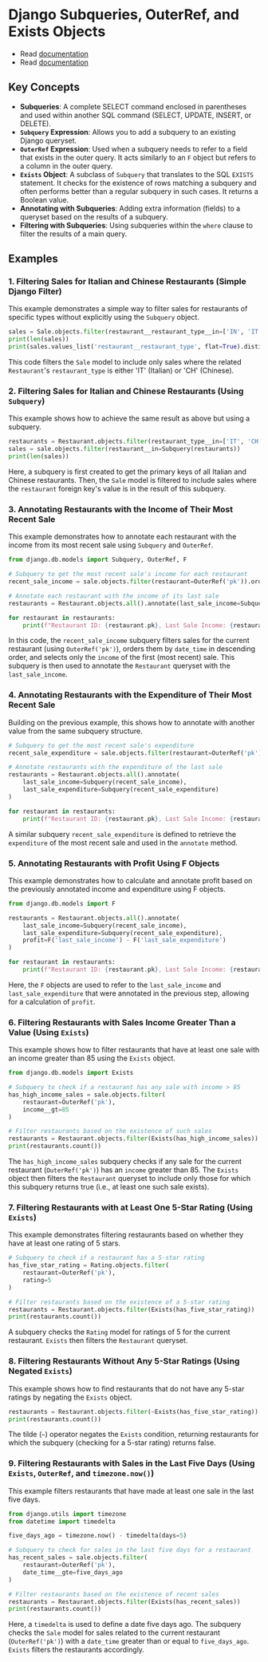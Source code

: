 # Django Subqueries, OuterRef, and Exists Objects

- Read [documentation](https://docs.djangoproject.com/en/5.2/ref/models/expressions/#subquery-expressions)
- Read [documentation](https://docs.djangoproject.com/en/5.2/ref/models/expressions/#exists-subqueries)

## Key Concepts

- **Subqueries**: A complete SELECT command enclosed in parentheses and used within another SQL command (SELECT, UPDATE, INSERT, or DELETE).
- **`Subquery` Expression**: Allows you to add a subquery to an existing Django queryset.
- **`OuterRef` Expression**: Used when a subquery needs to refer to a field that exists in the outer query. It acts similarly to an `F` object but refers to a column in the outer query.
- **`Exists` Object**: A subclass of `Subquery` that translates to the SQL `EXISTS` statement. It checks for the existence of rows matching a subquery and often performs better than a regular subquery in such cases. It returns a Boolean value.
- **Annotating with Subqueries**: Adding extra information (fields) to a queryset based on the results of a subquery.
- **Filtering with Subqueries**: Using subqueries within the `where` clause to filter the results of a main query.

## Examples

### 1. Filtering Sales for Italian and Chinese Restaurants (Simple Django Filter)

This example demonstrates a simple way to filter sales for restaurants of specific types without explicitly using the `Subquery` object.

```python
sales = Sale.objects.filter(restaurant__restaurant_type__in=['IN', 'IT'])
print(len(sales))
print(sales.values_list('restaurant__restaurant_type', flat=True).distinct())
```

This code filters the `Sale` model to include only sales where the related `Restaurant`'s `restaurant_type` is either 'IT' (Italian) or 'CH' (Chinese).

### 2. Filtering Sales for Italian and Chinese Restaurants (Using `Subquery`)

This example shows how to achieve the same result as above but using a subquery.

```python
restaurants = Restaurant.objects.filter(restaurant_type__in=['IT', 'CH']).values('pk')
sales = sale.objects.filter(restaurant__in=Subquery(restaurants))
print(len(sales))
```

Here, a subquery is first created to get the primary keys of all Italian and Chinese restaurants. Then, the `Sale` model is filtered to include sales where the `restaurant` foreign key's value is in the result of this subquery.

### 3. Annotating Restaurants with the Income of Their Most Recent Sale

This example demonstrates how to annotate each restaurant with the income from its most recent sale using `Subquery` and `OuterRef`.

```python
from django.db.models import Subquery, OuterRef, F

# Subquery to get the most recent sale's income for each restaurant
recent_sale_income = sale.objects.filter(restaurant=OuterRef('pk')).order_by('-date_time').values('income')[:1]

# Annotate each restaurant with the income of its last sale
restaurants = Restaurant.objects.all().annotate(last_sale_income=Subquery(recent_sale_income))

for restaurant in restaurants:
    print(f"Restaurant ID: {restaurant.pk}, Last Sale Income: {restaurant.last_sale_income}")
```

In this code, the `recent_sale_income` subquery filters sales for the current restaurant (using `OuterRef('pk')`), orders them by `date_time` in descending order, and selects only the `income` of the first (most recent) sale. This subquery is then used to annotate the `Restaurant` queryset with the `last_sale_income`.

### 4. Annotating Restaurants with the Expenditure of Their Most Recent Sale

Building on the previous example, this shows how to annotate with another value from the same subquery structure.

```python
# Subquery to get the most recent sale's expenditure
recent_sale_expenditure = sale.objects.filter(restaurant=OuterRef('pk')).order_by('-date_time').values('expenditure')[:1]

# Annotate restaurants with the expenditure of the last sale
restaurants = Restaurant.objects.all().annotate(
    last_sale_income=Subquery(recent_sale_income),
    last_sale_expenditure=Subquery(recent_sale_expenditure)
)

for restaurant in restaurants:
    print(f"Restaurant ID: {restaurant.pk}, Last Sale Income: {restaurant.last_sale_income}, Last Sale Expenditure: {restaurant.last_sale_expenditure}")
```

A similar subquery `recent_sale_expenditure` is defined to retrieve the `expenditure` of the most recent sale and used in the `annotate` method.

### 5. Annotating Restaurants with Profit Using F Objects

This example demonstrates how to calculate and annotate profit based on the previously annotated income and expenditure using F objects.

```python
from django.db.models import F

restaurants = Restaurant.objects.all().annotate(
    last_sale_income=Subquery(recent_sale_income),
    last_sale_expenditure=Subquery(recent_sale_expenditure),
    profit=F('last_sale_income') - F('last_sale_expenditure')
)

for restaurant in restaurants:
    print(f"Restaurant ID: {restaurant.pk}, Last Sale Income: {restaurant.last_sale_income}, Last Sale Expenditure: {restaurant.last_sale_expenditure}, Profit: {restaurant.profit}")
```

Here, the `F` objects are used to refer to the `last_sale_income` and `last_sale_expenditure` that were annotated in the previous step, allowing for a calculation of `profit`.

### 6. Filtering Restaurants with Sales Income Greater Than a Value (Using `Exists`)

This example shows how to filter restaurants that have at least one sale with an income greater than 85 using the `Exists` object.

```python
from django.db.models import Exists

# Subquery to check if a restaurant has any sale with income > 85
has_high_income_sales = sale.objects.filter(
    restaurant=OuterRef('pk'),
    income__gt=85
)

# Filter restaurants based on the existence of such sales
restaurants = Restaurant.objects.filter(Exists(has_high_income_sales))
print(restaurants.count())
```

The `has_high_income_sales` subquery checks if any sale for the current restaurant (`OuterRef('pk')`) has an `income` greater than 85. The `Exists` object then filters the `Restaurant` queryset to include only those for which this subquery returns true (i.e., at least one such sale exists).

### 7. Filtering Restaurants with at Least One 5-Star Rating (Using `Exists`)

This example demonstrates filtering restaurants based on whether they have at least one rating of 5 stars.

```python
# Subquery to check if a restaurant has a 5-star rating
has_five_star_rating = Rating.objects.filter(
    restaurant=OuterRef('pk'),
    rating=5
)

# Filter restaurants based on the existence of a 5-star rating
restaurants = Restaurant.objects.filter(Exists(has_five_star_rating))
print(restaurants.count())
```

A subquery checks the `Rating` model for ratings of 5 for the current restaurant. `Exists` then filters the `Restaurant` queryset.

### 8. Filtering Restaurants Without Any 5-Star Ratings (Using Negated `Exists`)

This example shows how to find restaurants that do not have any 5-star ratings by negating the `Exists` object.

```python
restaurants = Restaurant.objects.filter(~Exists(has_five_star_rating))
print(restaurants.count())
```

The tilde (`~`) operator negates the `Exists` condition, returning restaurants for which the subquery (checking for a 5-star rating) returns false.

### 9. Filtering Restaurants with Sales in the Last Five Days (Using `Exists`, `OuterRef`, and `timezone.now()`)

This example filters restaurants that have made at least one sale in the last five days.

```python
from django.utils import timezone
from datetime import timedelta

five_days_ago = timezone.now() - timedelta(days=5)

# Subquery to check for sales in the last five days for a restaurant
has_recent_sales = sale.objects.filter(
    restaurant=OuterRef('pk'),
    date_time__gte=five_days_ago
)

# Filter restaurants based on the existence of recent sales
restaurants = Restaurant.objects.filter(Exists(has_recent_sales))
print(restaurants.count())
```

Here, a `timedelta` is used to define a date five days ago. The subquery checks the `Sale` model for sales related to the current restaurant (`OuterRef('pk')`) with a `date_time` greater than or equal to `five_days_ago`. `Exists` filters the restaurants accordingly.
